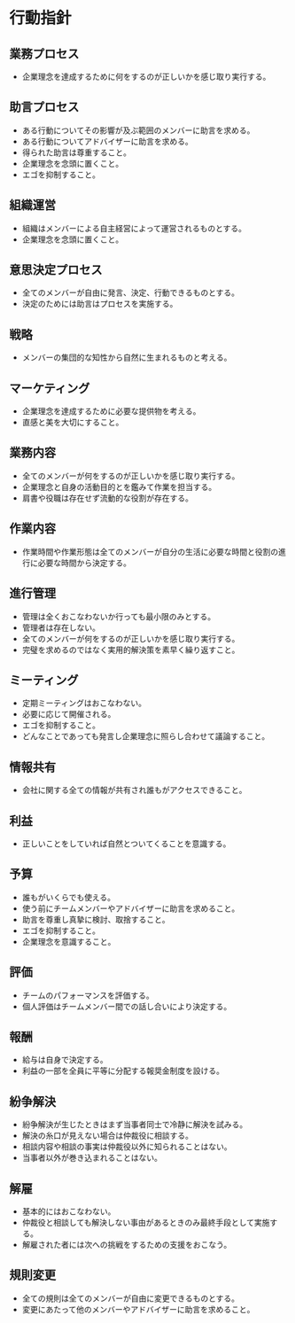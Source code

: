 # 行動指針

## 業務プロセス
- 企業理念を達成するために何をするのが正しいかを感じ取り実行する。

## 助言プロセス
- ある行動についてその影響が及ぶ範囲のメンバーに助言を求める。
- ある行動についてアドバイザーに助言を求める。
- 得られた助言は尊重すること。
- 企業理念を念頭に置くこと。
- エゴを抑制すること。

## 組織運営
- 組織はメンバーによる自主経営によって運営されるものとする。
- 企業理念を念頭に置くこと。

## 意思決定プロセス
- 全てのメンバーが自由に発言、決定、行動できるものとする。
- 決定のためには助言はプロセスを実施する。

## 戦略
- メンバーの集団的な知性から自然に生まれるものと考える。

## マーケティング
- 企業理念を達成するために必要な提供物を考える。
- 直感と美を大切にすること。

## 業務内容
- 全てのメンバーが何をするのが正しいかを感じ取り実行する。
- 企業理念と自身の活動目的とを鑑みて作業を担当する。
- 肩書や役職は存在せず流動的な役割が存在する。

## 作業内容
- 作業時間や作業形態は全てのメンバーが自分の生活に必要な時間と役割の進行に必要な時間から決定する。

## 進行管理
- 管理は全くおこなわないか行っても最小限のみとする。
- 管理者は存在しない。
- 全てのメンバーが何をするのが正しいかを感じ取り実行する。
- 完璧を求めるのではなく実用的解決策を素早く繰り返すこと。

## ミーティング
- 定期ミーティングはおこなわない。
- 必要に応じて開催される。
- エゴを抑制すること。
- どんなことであっても発言し企業理念に照らし合わせて議論すること。

## 情報共有
- 会社に関する全ての情報が共有され誰もがアクセスできること。

## 利益
- 正しいことをしていれば自然とついてくることを意識する。

## 予算
- 誰もがいくらでも使える。
- 使う前にチームメンバーやアドバイザーに助言を求めること。
- 助言を尊重し真摯に検討、取捨すること。
- エゴを抑制すること。
- 企業理念を意識すること。

## 評価
- チームのパフォーマンスを評価する。
- 個人評価はチームメンバー間での話し合いにより決定する。

## 報酬
- 給与は自身で決定する。
- 利益の一部を全員に平等に分配する報奨金制度を設ける。

## 紛争解決
- 紛争解決が生じたときはまず当事者同士で冷静に解決を試みる。
- 解決の糸口が見えない場合は仲裁役に相談する。
- 相談内容や相談の事実は仲裁役以外に知られることはない。
- 当事者以外が巻き込まれることはない。

## 解雇
- 基本的にはおこなわない。
- 仲裁役と相談しても解決しない事由があるときのみ最終手段として実施する。
- 解雇された者には次への挑戦をするための支援をおこなう。

## 規則変更
- 全ての規則は全てのメンバーが自由に変更できるものとする。
- 変更にあたって他のメンバーやアドバイザーに助言を求めること。
